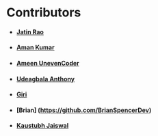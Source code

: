 # Contributors

- #### [Jatin Rao](https://github.com/jatin2003)
- #### [Aman Kumar](https://github.com/amankr1619)
- #### [Ameen UnevenCoder](https://github.com/UnevenCoder)
- #### [Udeagbala Anthony](https://github.com/tony-medici)
- #### [Giri](https://github.com/giribabuweb)
- #### [Brian] (https://github.com/BrianSpencerDev)
- #### [Kaustubh Jaiswal](https://github.com/kaustubh2020)
